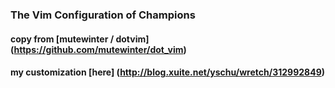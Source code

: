 ### The Vim Configuration of Champions
#### copy from [mutewinter / dotvim] (https://github.com/mutewinter/dot_vim)
#### my customization [here] (http://blog.xuite.net/yschu/wretch/312992849)

